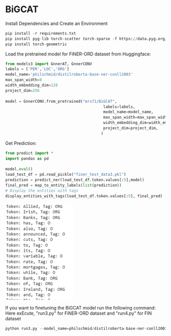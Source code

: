 # BiGCAT 

Install Dependencies and Create an Environment
```python
pip install -r requirements.txt
pip install pyg-lib torch-scatter torch-sparse -f https://data.pyg.org/whl/torch-1.12.1+cu102.html
pip install torch-geometric
```
Load the pretrained model for FiNER-ORD dataset from Huggingface: 
```python
from models3 import GnnerAT, GnnerCONV
labels = ['PER','LOC','ORG']
model_name='philschmid/distilroberta-base-ner-conll2003'
max_span_width=8
width_embedding_dim=128
project_dim=256

model = GnnerCONV.from_pretrained("mrx71/BiGCAT", 
                                           labels=labels,
                                           model_name=model_name,
                                           max_span_width=max_span_width,
                                           width_embedding_dim=width_embedding_dim, 
                                           project_dim=project_dim,
                                          )
```
Get Prediction:
```python
from predict import *
import pandas as pd

model.eval()
load_test_df = pd.read_pickle("finer_test_data3.pkl")
prediction = predict_ner(load_test_df.token.values[:5],model)
final_pred = map_to_entity_labels(list(prediction))
# Display the entities with tags
display_entities_with_tags(load_test_df.token.values[:5], final_pred)
```
![OUTPUT](prediction.PNG)

If you want to finetuning the BiGCAT model run the following command:
Here exEcute, "run3.py" for FiNER-ORD dataset and "run4.py" for FIN dataset
```python
python run3.py --model_name=philschmid/distilroberta-base-ner-conll2003 --epoch=25 --batch=16 --lr=2.3e-5 --max_span=8 --emb_width=128 --project_dim=256
```
